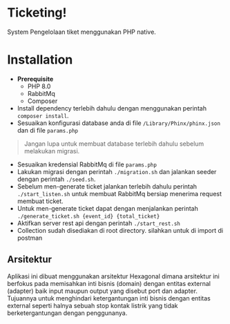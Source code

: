 
# Ticketing!

System Pengelolaan tiket menggunakan PHP native.

# Installation
- **Prerequisite**
	- PHP 8.0
	- RabbitMq
	- Composer
- Install dependency terlebih dahulu dengan menggunakan perintah `composer install`.
- Sesuaikan konfigurasi database anda di file `/Library/Phinx/phinx.json` dan di file `params.php`
> Jangan lupa untuk membuat database terlebih dahulu sebelum melakukan migrasi.
- Sesuaikan kredensial RabbitMq di file `params.php`
- Lakukan migrasi dengan perintah `./migration.sh` dan jalankan seeder dengan perintah `./seed.sh`.
- Sebelum men-generate ticket jalankan terlebih dahulu perintah `./start_listen.sh` untuk membuat RabbitMq bersiap menerima request membuat ticket.
- Untuk men-generate ticket dapat dengan menjalankan perintah `./generate_ticket.sh {event_id} {total_ticket}`
- Aktifkan server rest api dengan perintah `./start_rest.sh`
- Collection sudah disediakan di root directory. silahkan untuk di import di postman

## Arsitektur

Aplikasi ini dibuat menggunakan arsitektur Hexagonal dimana arsitektur ini berfokus pada memisahkan inti bisnis (domain) dengan entitas external (adapter) baik input maupun output yang disebut port dan adapter. Tujuannya untuk menghindari ketergantungan inti bisnis dengan entitas external seperti halnya sebuah stop kontak listrik yang tidak berketergantungan dengan penggunanya.
